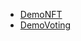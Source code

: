 

- [DemoNFT](https://flow-view-source.com/testnet/account/0xbf39498652268605/contract/DemoNFT)
- [DemoVoting](https://flow-view-source.com/testnet/account/0xbf39498652268605/contract/DemoApprovalVoting)